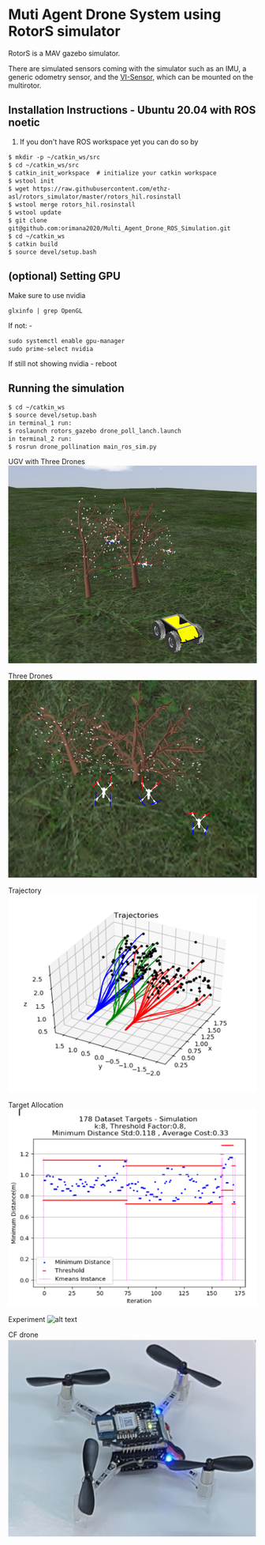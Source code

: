 Muti Agent Drone System using RotorS simulator
===============

RotorS is a MAV gazebo simulator.

There are simulated sensors coming with the simulator such as an IMU, a generic odometry sensor, and the [VI-Sensor](http://wiki.ros.org/vi_sensor), which can be mounted on the multirotor.

Installation Instructions - Ubuntu 20.04 with ROS noetic
---------------------------------------------------------

 1. If you don't have ROS workspace yet you can do so by

 ```
 $ mkdir -p ~/catkin_ws/src
 $ cd ~/catkin_ws/src
 $ catkin_init_workspace  # initialize your catkin workspace
 $ wstool init
 $ wget https://raw.githubusercontent.com/ethz-asl/rotors_simulator/master/rotors_hil.rosinstall
 $ wstool merge rotors_hil.rosinstall
 $ wstool update
 $ git clone git@github.com:orimana2020/Multi_Agent_Drone_ROS_Simulation.git
 $ cd ~/catkin_ws
 $ catkin build
 $ source devel/setup.bash
 ```

(optional) Setting GPU
---------------------------------------------------------
Make sure to use nvidia 
 ```
glxinfo | grep OpenGL
 ```
If not: -
 ```
sudo systemctl enable gpu-manager
sudo prime-select nvidia
```
If still not showing nvidia - reboot



Running the simulation
---------------------------------------------------------

 ```
 $ cd ~/catkin_ws
 $ source devel/setup.bash
 in terminal_1 run:
 $ roslaunch rotors_gazebo drone_poll_lanch.launch 
 in terminal_2 run:
 $ rosrun drone_pollination main_ros_sim.py
 
 ```

 UGV with Three Drones
 <img src="images/sim.png" alt="alt text" width="600" height="400">
 
 Three Drones
 <img src="images/simup.png" alt="alt text" width="600" height="400">
 
 Trajectory
 <img src="images/traj.png" alt="alt text" width="600" height="400">
 
 Target Allocation
 <img src="images/allocation.png" alt="alt text" width="600" height="400">
 
 Experiment
 <img src="images/ugv.png" alt="alt text" width="600" height="400">
 
 CF drone
 <img src="images/cf.png" alt="alt text" width="600" height="400">

